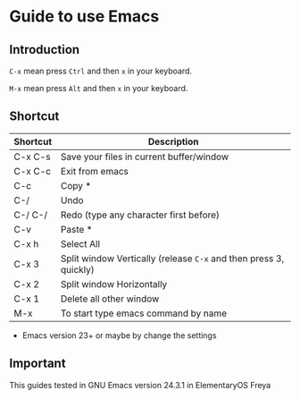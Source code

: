 # Guide to use Emacs

## Introduction
`C-x` mean press `Ctrl` and then `x` in your keyboard.

`M-x` mean press `Alt` and then `x` in your keyboard.

## Shortcut
Shortcut | Description
--- | ---
C-x C-s	| Save your files in current buffer/window
C-x C-c | Exit from emacs
C-c | Copy *
C-/ | Undo
C-/ C-/ | Redo (type any character first before)
C-v | Paste *
C-x h | Select All
C-x 3 | Split window Vertically (release `C-x` and then press 3, quickly)
C-x 2 | Split window Horizontally
C-x 1 | Delete all other window
M-x | To start type emacs command by name

* Emacs version 23+ or maybe by change the settings

## Important
This guides tested in GNU Emacs version 24.3.1 in ElementaryOS Freya
